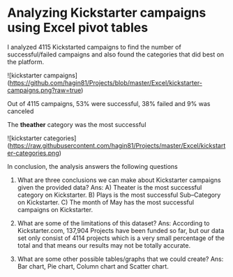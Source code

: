 # Analyzing Kickstarter campaigns using Excel pivot tables

I analyzed 4115 Kickstarted campaigns to find the number of successful/failed campaigns and also found the categories that did best on the platform. 

![kickstarter campaigns] (https://github.com/hagin81/Projects/blob/master/Excel/kickstarter-campaigns.png?raw=true) 

Out of 4115 campaigns, 53% were successful, 38% failed and 9% was canceled 

The **theather** category was the most successful 

![kickstarter categories]  (https://raw.githubusercontent.com/hagin81/Projects/master/Excel/kickstarter-categories.png)

In conclusion, the analysis answers the following questions 

1.	What are three conclusions we can make about Kickstarter campaigns given the provided data?
Ans: A) Theater is the most successful category on Kickstarter. 
B) Plays is the most successful Sub–Category on Kickstarter.
C) The month of May has the most successful campaigns on Kickstarter.

2.	What are some of the limitations of this dataset?
Ans: According to Kickstarter.com, 137,904 Projects have been funded so far, but our data set only consist of 4114 projects which is a very small percentage of the total and that means our results may not be totally accurate.

3.	What are some other possible tables/graphs that we could create?
Ans: Bar chart, Pie chart, Column chart and Scatter chart.


